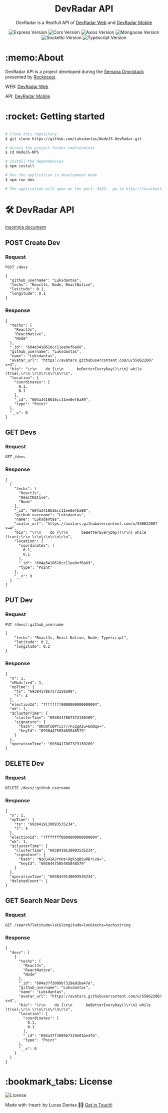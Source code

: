 

    
<h1 align="center">
DevRadar API
</h1>

<p align="center">DevRadar is a Restfull API of <a href="https://github.com/Luksdantas/ReactJS-DevRadar">DevRadar Web</a> and <a href="https://github.com/Luksdantas/ReactNative-DevRadar">DevRadar Mobile</a> </p>


<p align="center">
 <img  src="https://img.shields.io/github/package-json/dependency-version/LuksDantas/NodeJS-DevRadar/express" alt="Express Version">
 <img  src="https://img.shields.io/github/package-json/dependency-version/LuksDantas/NodeJS-DevRadar/cors" alt="Cors Version">
 <img  src="https://img.shields.io/github/package-json/dependency-version/LuksDantas/NodeJS-DevRadar/axios" alt="Axios Version">
 <img  src="https://img.shields.io/github/package-json/dependency-version/Luksdantas/NodeJS-DevRadar/mongoose" alt="Mongoose Version">
 <img  src="https://img.shields.io/github/package-json/dependency-version/Luksdantas/NodeJS-DevRadar/socket.io" alt="SocketIo Version">
 <img  src="https://img.shields.io/github/package-json/dependency-version/LuksDantas/NodeJS-DevRadar/dev/typescript" alt="Typescript Version">
</p>

<h1>:memo:About</h1>
<p>DevRadar API is a project developed during the <a href="https://rocketseat.com.br/">Semana Omnistack</a> presented by <a href="https://www.linkedin.com/school/rocketseat/">Rockeseat</a>.</p>
<p>WEB: <a href="https://github.com/Luksdantas/ReactJS-DevRadar">DevRadar Web</a></p>
<p>API: <a href="https://github.com/Luksdantas/ReactNative-DevRadar">DevRadar Mobile</a></p>

<h1>:rocket: Getting started</h1>

```bash

# Clone this repository
$ git clone https://github.com/Luksdantas/NodeJS-DevRadar.git

# Access the project folder cmd/terminal
$ cd NodeJS-NPS

# install the dependencies
$ npm install

# Run the application in development mode
$ npm run dev

# The application will open on the port: 3333 - go to http://localhost:3333

```

<h1>🛠 DevRadar API</h1>
<a href="https://github.com/Luksdantas/NodeJS-DevRadar/blob/main/Insomnia_2021-03-11.json">Insomnia document</a>

<h2>POST Create Dev</h2>
<h3>Request</h3>

`POST /devs`

```
{
  "github_username": "Luksdantas",
  "techs": "ReactJs, Node, ReactNative",
  "latitude": 0.1,
  "longitude": 0.1
}
```

<h3>Response</h3>

```
{
  "techs": [
    "ReactJs",
    "ReactNative",
    "Node"
  ],
  "_id": "604a3418616cc11ee0ef6a88",
  "github_username": "Luksdantas",
  "name": "Luksdantas",
  "avatar_url": "https://avatars.githubusercontent.com/u/55062200?v=4",
  "bio": "\r\n    do {\r\n      beBetterEveryDay()\r\n} while (true);\r\n \r\n\r\n\r\n\r\n",
  "location": {
    "coordinates": [
      0.1,
      0.1
    ],
    "_id": "604a3418616cc11ee0ef6a89",
    "type": "Point"
  },
  "__v": 0
}
```

<h2>GET Devs</h2>
<h3>Request</h3>

`GET /devs`
<h3>Response</h3>

```
[
  {
    "techs": [
      "ReactJs",
      "ReactNative",
      "Node"
    ],
    "_id": "604a3418616cc11ee0ef6a88",
    "github_username": "Luksdantas",
    "name": "Luksdantas",
    "avatar_url": "https://avatars.githubusercontent.com/u/55062200?v=4",
    "bio": "\r\n    do {\r\n      beBetterEveryDay()\r\n} while (true);\r\n \r\n\r\n\r\n\r\n",
    "location": {
      "coordinates": [
        0.1,
        0.1
      ],
      "_id": "604a3418616cc11ee0ef6a89",
      "type": "Point"
    },
    "__v": 0
  }
]
```

<h2>PUT Dev</h2>
<h3>Request</h3>

`PUT /devs/:github_username`

```
{
	"techs": "ReactJs, React Native, Node, Typescript",
	"latitude": 0.2,
	"longitude": 0.2
}
```

<h3>Response</h3>

```
{
  "n": 1,
  "nModified": 1,
  "opTime": {
    "ts": "6938417867373150209",
    "t": 4
  },
  "electionId": "7fffffff0000000000000004",
  "ok": 1,
  "$clusterTime": {
    "clusterTime": "6938417867373150209",
    "signature": {
      "hash": "OKCWfoQPTczr//Fo2gA2u+GmOqo=",
      "keyId": "6936447585485848579"
    }
  },
  "operationTime": "6938417867373150209"
}
```

<h2>DELETE Dev</h2>
<h3>Request</h3>

`DELETE /devs/:github_username`

<h3>Response</h3>

```
{
  "n": 1,
  "opTime": {
    "ts": "6938419130093535234",
    "t": 4
  },
  "electionId": "7fffffff0000000000000004",
  "ok": 1,
  "$clusterTime": {
    "clusterTime": "6938419130093535234",
    "signature": {
      "hash": "NzCG42AJYnHs+DgkSqBSuRBrCv8=",
      "keyId": "6936447585485848579"
    }
  },
  "operationTime": "6938419130093535234",
  "deletedCount": 1
}
```

<h2>GET Search Near Devs</h2>
<h3>Request</h3>

`GET /search?latitude=lat&longitude=lon&techs=techsstring`

<h3>Response</h3>

```
{
  "devs": [
    {
      "techs": [
        "ReactJs",
        "ReactNative",
        "Node"
      ],
      "_id": "604a37f3089b7319e81be47a",
      "github_username": "Luksdantas",
      "name": "Luksdantas",
      "avatar_url": "https://avatars.githubusercontent.com/u/55062200?v=4",
      "bio": "\r\n    do {\r\n      beBetterEveryDay()\r\n} while (true);\r\n \r\n\r\n\r\n\r\n",
      "location": {
        "coordinates": [
          0.1,
          0.1
        ],
        "_id": "604a37f3089b7319e81be47b",
        "type": "Point"
      },
      "__v": 0
    }
  ]
}
```

<h1>:bookmark_tabs: License</h1>
 <img  src="https://img.shields.io/github/license/Luksdantas/NodeJS-DevRadar" alt="License">
 
 <p>Made with :heart: by Lucas Dantas 👋🏽 <a href="https://www.linkedin.com/in/luksdantas/">Get in Touch!</a></p>
